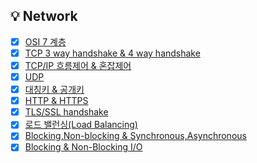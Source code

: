 ## 💡 Network
- [x] [OSI 7 계층](https://github.com/jaejlf/CS-Study/tree/main/Network/OSI%207%20%EA%B3%84%EC%B8%B5)
- [x] [TCP 3 way handshake & 4 way handshake](https://github.com/jaejlf/CS-Study/tree/main/Network/TCP%20handshake)
- [x] [TCP/IP 흐름제어 & 혼잡제어](https://github.com/jaejlf/CS-Study/tree/main/Network/TCP-IP%20%ED%9D%90%EB%A6%84%EC%A0%9C%EC%96%B4%20%26%20%ED%98%BC%EC%9E%A1%EC%A0%9C%EC%96%B4)
- [x] [UDP](https://github.com/jaejlf/CS-Study/tree/main/Network/UDP)
- [x] [대칭키 & 공개키](https://github.com/jaejlf/CS_Study/tree/main/Network/%EB%8C%80%EC%B9%AD%ED%82%A4%20&%20%EA%B3%B5%EA%B0%9C%ED%82%A4)
- [x] [HTTP & HTTPS](https://github.com/jaejlf/CS_Study/tree/main/Network/HTTP%20&%20HTTPS)
- [x] [TLS/SSL handshake](https://github.com/jaejlf/CS_Study/tree/main/Network/TLS%20&%20SSL%20handshake)
- [x] [로드 밸런싱(Load Balancing)](https://github.com/jaejlf/CS_Study/tree/main/Network/%EB%A1%9C%EB%93%9C%20%EB%B0%B8%EB%9F%B0%EC%8B%B1(Load%20Balancing))
- [x] [Blocking,Non-blocking & Synchronous,Asynchronous](https://github.com/jaejlf/CS_Study/tree/main/Network/Blocking,Non-blocking%20&%20Synchronous,Asynchronous)
- [x] [Blocking & Non-Blocking I/O](https://github.com/jaejlf/CS_Study/tree/main/Network/Blocking%20&%20Non-Blocking%20IO)
